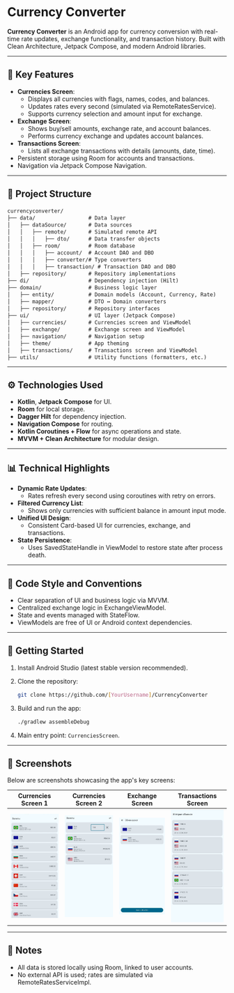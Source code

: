 # Currency Converter

**Currency Converter** is an Android app for currency conversion with
real-time rate updates, exchange functionality, and transaction history.
Built with Clean Architecture, Jetpack Compose, and modern Android libraries.

---

## 🧰 Key Features

* **Currencies Screen**:
  * Displays all currencies with flags, names, codes, and balances.
  * Updates rates every second (simulated via RemoteRatesService).
  * Supports currency selection and amount input for exchange.
* **Exchange Screen**:
  * Shows buy/sell amounts, exchange rate, and account balances.
  * Performs currency exchange and updates account balances.
* **Transactions Screen**:
  * Lists all exchange transactions with details (amounts, date, time).
* Persistent storage using Room for accounts and transactions.
* Navigation via Jetpack Compose Navigation.

---

## 📁 Project Structure

```
currencyconverter/
├── data/                 # Data layer
│   ├── dataSource/       # Data sources
│   │   ├── remote/       # Simulated remote API
│   │   │   ├── dto/      # Data transfer objects
│   │   ├── room/         # Room database
│   │   │   ├── account/  # Account DAO and DBO
│   │   │   ├── converter/# Type converters
│   │   │   ├── transaction/ # Transaction DAO and DBO
│   ├── repository/       # Repository implementations
├── di/                   # Dependency injection (Hilt)
├── domain/               # Business logic layer
│   ├── entity/           # Domain models (Account, Currency, Rate)
│   ├── mapper/           # DTO ↔ Domain converters
│   ├── repository/       # Repository interfaces
├── ui/                   # UI layer (Jetpack Compose)
│   ├── currencies/       # Currencies screen and ViewModel
│   ├── exchange/         # Exchange screen and ViewModel
│   ├── navigation/       # Navigation setup
│   ├── theme/            # App theming
│   ├── transactions/     # Transactions screen and ViewModel
├── utils/                # Utility functions (formatters, etc.)
```

---

## ⚙️ Technologies Used

* **Kotlin**, **Jetpack Compose** for UI.
* **Room** for local storage.
* **Dagger Hilt** for dependency injection.
* **Navigation Compose** for routing.
* **Kotlin Coroutines + Flow** for async operations and state.
* **MVVM + Clean Architecture** for modular design.

---

## 📊 Technical Highlights

* **Dynamic Rate Updates**:
  * Rates refresh every second using coroutines with retry on errors.
* **Filtered Currency List**:
  * Shows only currencies with sufficient balance in amount input mode.
* **Unified UI Design**:
  * Consistent Card-based UI for currencies, exchange, and transactions.
* **State Persistence**:
  * Uses SavedStateHandle in ViewModel to restore state after process death.

---

## 📃 Code Style and Conventions

* Clear separation of UI and business logic via MVVM.
* Centralized exchange logic in ExchangeViewModel.
* State and events managed with StateFlow.
* ViewModels are free of UI or Android context dependencies.

---

## 🚀 Getting Started

1. Install Android Studio (latest stable version recommended).
2. Clone the repository:

   ```bash
   git clone https://github.com/[YourUsername]/CurrencyConverter
   ```
3. Build and run the app:

   ```bash
   ./gradlew assembleDebug
   ```
4. Main entry point: `CurrenciesScreen`.

---

## 📸 Screenshots

Below are screenshots showcasing the app's key screens:

| Currencies Screen 1 | Currencies Screen 2 | Exchange Screen | Transactions Screen |
|---------------------|---------------------|-----------------|---------------------|
| <img src="screenshots/currencies_screen1.jpg" width="200"/> | <img src="screenshots/currencies_screen2.jpg" width="200"/> | <img src="screenshots/exchange_screen.jpg" width="200"/> | <img src="screenshots/transactions_screen.jpg" width="200"/> |


---

## 📌 Notes

* All data is stored locally using Room, linked to user accounts.
* No external API is used; rates are simulated via RemoteRatesServiceImpl.